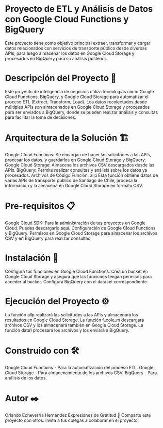
# Proyecto de ETL y Análisis de Datos con Google Cloud Functions y BigQuery
Este proyecto tiene como objetivo principal extraer, transformar y cargar datos relacionados con servicios de transporte público desde diversas APIs, para luego almacenar los datos en Google Cloud Storage y procesarlos en BigQuery para su análisis posterior.

# Descripción del Proyecto 🚀
Este proyecto de inteligencia de negocios utiliza tecnologías como Google Cloud Functions, BigQuery, y Google Cloud Storage para automatizar el proceso ETL (Extract, Transform, Load). Los datos recolectados desde múltiples APIs son almacenados en Google Cloud Storage y procesados para ser enviados a BigQuery, donde se pueden realizar análisis y consultas para facilitar la toma de decisiones.

# Arquitectura de la Solución 🏗️
Google Cloud Functions: Se encargan de hacer las solicitudes a las APIs, procesar los datos, y guardarlos en Google Cloud Storage y BigQuery.
Google Cloud Storage: Almacena los archivos CSV descargados desde las APIs.
BigQuery: Permite realizar consultas y análisis sobre los datos ya procesados.
Archivos de Código
Función: allp
Esta función obtiene datos de varias APIs de transporte público de Santiago de Chile, procesa la información y la almacena en Google Cloud Storage en formato CSV.

# Pre-requisitos 📋
Google Cloud SDK: Para la administración de tus proyectos en Google Cloud. Puedes descargarlo aquí.
Configuración de Google Cloud Functions y BigQuery.
Permisos en Google Cloud Storage para almacenar los archivos CSV y en BigQuery para realizar consultas.
# Instalación 🔧
Configura tus funciones en Google Cloud Functions.
Crea un bucket en Google Cloud Storage y asegura que las funciones tengan permisos para acceder al bucket.
Configura BigQuery con el dataset correspondiente.
# Ejecución del Proyecto ⚙️
La función allp realizará las solicitudes a las APIs y almacenará los resultados en Google Cloud Storage.
La función f_cole_m descargará archivos CSV y los almacenará también en Google Cloud Storage.
La función data1 procesará los archivos y los enviará a BigQuery.
# Construido con 🛠️
Google Cloud Functions - Para la automatización del proceso ETL.
Google Cloud Storage - Para almacenamiento de los archivos CSV.
BigQuery - Para análisis de los datos.
# Autor ✒️
Orlando Echeverría Hernández
Expresiones de Gratitud 🎁
Comparte este proyecto con otros.
Invita a tus colegas a colaborar en el proyecto.
